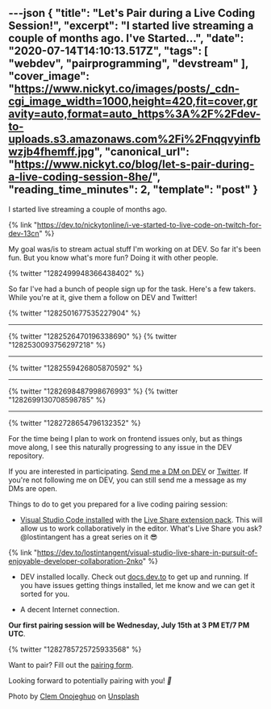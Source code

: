 ---json
{
  "title": "Let's Pair during a Live Coding Session!",
  "excerpt": "I started live streaming a couple of months ago.                                         I've Started...",
  "date": "2020-07-14T14:10:13.517Z",
  "tags": [
    "webdev",
    "pairprogramming",
    "devstream"
  ],
  "cover_image": "https://www.nickyt.co/images/posts/_cdn-cgi_image_width=1000,height=420,fit=cover,gravity=auto,format=auto_https%3A%2F%2Fdev-to-uploads.s3.amazonaws.com%2Fi%2Fnqqvyinfbwzjb4fhemff.jpg",
  "canonical_url": "https://www.nickyt.co/blog/let-s-pair-during-a-live-coding-session-8he/",
  "reading_time_minutes": 2,
  "template": "post"
}
---

I started live streaming a couple of months ago.

{% link "https://dev.to/nickytonline/i-ve-started-to-live-code-on-twitch-for-dev-13cn" %}

My goal was/is to stream actual stuff I'm working on at DEV. So far it's been fun. But you know what's more fun? Doing it with other people.

{% twitter "1282499948366438402" %}

So far I've had a bunch of people sign up for the task. Here's a few takers. While you're at it, give them a follow on DEV and Twitter!

{% twitter "1282501677535227904" %}

<hr />

{% twitter "1282526470196338690" %}
{% twitter "1282530093756297218" %}

<hr />

{% twitter "1282559426805870592" %}

<hr />

{% twitter "1282698487998676993" %}
{% twitter "1282699130708598785" %}

<hr />

{% twitter "1282728654796132352" %}

For the time being I plan to work on frontend issues only, but as things move along, I see this naturally progressing to any    issue in the DEV repository.

If you are interested in participating. [Send me a DM on DEV](https://dev.to/connect/@nickytonline) or [Twitter](https://twitter.com/nickytonline). If you're not following me on DEV, you can still send me a message as my DMs are open.

Things to do to get you prepared for a live coding pairing session:

* [Visual Studio Code installed](https://code.visualstudio.com/download) with the [Live Share extension pack](https://marketplace.visualstudio.com/items?itemName=MS-vsliveshare.vsliveshare-pack). This will allow us to work collaboratively in the editor. What's Live Share you ask? @lostintangent has a great series on it 😎

{% link "https://dev.to/lostintangent/visual-studio-live-share-in-pursuit-of-enjoyable-developer-collaboration-2nko" %}

* DEV installed locally. Check out [docs.dev.to](https://docs.dev.to/installation/#installing-locally) to get up and running. If you have issues getting things installed, let me know and we can get it sorted for you.

* A decent Internet connection.

<b>Our first pairing session will be Wednesday, July 15th at 3 PM ET/7 PM UTC</b>.

{% twitter "1282785725725933568" %}

Want to pair? Fill out the [pairing form](https://iamdeveloper.com/pair).

Looking forward to potentially pairing with you! <i role="image">🍐</i>

Photo by [Clem Onojeghuo](https://unsplash.com/@clemono2?utm_source=unsplash&utm_medium=referral&utm_content=creditCopyText) on [Unsplash](https://unsplash.com/s/photos/pears?utm_source=unsplash&utm_medium=referral&utm_content=creditCopyText)
